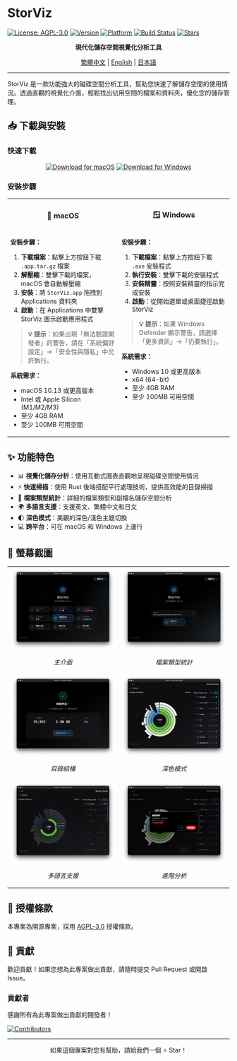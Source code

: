 # StorViz

[![License: AGPL-3.0](https://img.shields.io/badge/License-AGPL--3.0-blue.svg)](https://opensource.org/licenses/AGPL-3.0)
[![Version](https://img.shields.io/badge/version-1.0.0--rc.3-green.svg)](https://github.com/ExpTechTW/StorViz/releases)
[![Platform](https://img.shields.io/badge/platform-macOS%20%7C%20Windows-lightgrey.svg)](https://github.com/ExpTechTW/StorViz/releases)
[![Build Status](https://github.com/ExpTechTW/StorViz/workflows/CI%20Build%20Check/badge.svg)](https://github.com/ExpTechTW/StorViz/actions)
[![Stars](https://img.shields.io/github/stars/ExpTechTW/StorViz?style=social)](https://github.com/ExpTechTW/StorViz)

<p align="center">
  <strong>現代化儲存空間視覺化分析工具</strong>
</p>

<p align="center">
  <a href="README.md">繁體中文</a> | <a href="README.en.md">English</a> | <a href="README.ja.md">日本語</a>
</p>

---

StorViz 是一款功能強大的磁碟空間分析工具，幫助您快速了解儲存空間的使用情況。透過直觀的視覺化介面，輕鬆找出佔用空間的檔案和資料夾，優化您的儲存管理。

## 📥 下載與安裝

### 快速下載

<div align="center">

[![Download for macOS](https://img.shields.io/badge/Download-macOS-black?style=for-the-badge&logo=apple)](https://github.com/ExpTechTW/StorViz/releases/latest/download/StorViz_universal.app.tar.gz)
[![Download for Windows](https://img.shields.io/badge/Download-Windows-blue?style=for-the-badge&logo=windows)](https://github.com/ExpTechTW/StorViz/releases/latest/download/StorViz_1.0.0-rc.3_x64-setup.exe)

</div>

### 安裝步驟

<table>
<tr>
<td width="50%" align="center">

### 🍎 macOS

</td>
<td width="50%" align="center">

### 🪟 Windows

</td>
</tr>
<tr>
<td width="50%" valign="top">

**安裝步驟：**

1. **下載檔案**：點擊上方按鈕下載 `.app.tar.gz` 檔案
2. **解壓縮**：雙擊下載的檔案，macOS 會自動解壓縮
3. **安裝**：將 `StorViz.app` 拖拽到 Applications 資料夾
4. **啟動**：在 Applications 中雙擊 StorViz 圖示啟動應用程式

> **💡 提示**：如果出現「無法驗證開發者」的警告，請在「系統偏好設定」→「安全性與隱私」中允許執行。

**系統需求：**
- macOS 10.13 或更高版本
- Intel 或 Apple Silicon (M1/M2/M3)
- 至少 4GB RAM
- 至少 100MB 可用空間

</td>
<td width="50%" valign="top">

**安裝步驟：**

1. **下載檔案**：點擊上方按鈕下載 `.exe` 安裝程式
2. **執行安裝**：雙擊下載的安裝程式
3. **安裝精靈**：按照安裝精靈的指示完成安裝
4. **啟動**：從開始選單或桌面捷徑啟動 StorViz

> **💡 提示**：如果 Windows Defender 顯示警告，請選擇「更多資訊」→「仍要執行」。

**系統需求：**
- Windows 10 或更高版本
- x64 (64-bit)
- 至少 4GB RAM
- 至少 100MB 可用空間

</td>
</tr>
</table>

## ✨ 功能特色

- 📊 **視覺化儲存分析**：使用互動式圖表直觀地呈現磁碟空間使用情況
- ⚡ **快速掃描**：使用 Rust 後端搭配平行處理技術，提供高效能的目錄掃描
- 📁 **檔案類型統計**：詳細的檔案類型和副檔名儲存空間分析
- 🌍 **多語言支援**：支援英文、繁體中文和日文
- 🌓 **深色模式**：美觀的深色/淺色主題切換
- 💻 **跨平台**：可在 macOS 和 Windows 上運行

## 📸 螢幕截圖

<div align="center">

<table>
  <tr>
    <td width="50%">
      <img src="images/zh/image1.png" alt="主介面" />
      <p align="center"><em>主介面</em></p>
    </td>
    <td width="50%">
      <img src="images/zh/image2.png" alt="檔案類型統計" />
      <p align="center"><em>檔案類型統計</em></p>
    </td>
  </tr>
  <tr>
    <td width="50%">
      <img src="images/zh/image3.png" alt="目錄結構" />
      <p align="center"><em>目錄結構</em></p>
    </td>
    <td width="50%">
      <img src="images/zh/image4.png" alt="深色模式" />
      <p align="center"><em>深色模式</em></p>
    </td>
  </tr>
  <tr>
    <td width="50%">
      <img src="images/zh/image5.png" alt="多語言支援" />
      <p align="center"><em>多語言支援</em></p>
    </td>
    <td width="50%">
      <img src="images/zh/image6.png" alt="進階分析" />
      <p align="center"><em>進階分析</em></p>
    </td>
  </tr>
</table>

</div>

## 📄 授權條款

本專案為開源專案，採用 [AGPL-3.0](LICENSE) 授權條款。

## 🤝 貢獻

歡迎貢獻！如果您想為此專案做出貢獻，請隨時提交 Pull Request 或開啟 Issue。

### 貢獻者

感謝所有為此專案做出貢獻的開發者！

<a href="https://github.com/exptechtw/StorViz/graphs/contributors">
  <img src="https://contrib.rocks/image?repo=exptechtw/StorViz" alt="Contributors" />
</a>

---

<p align="center">
  如果這個專案對您有幫助，請給我們一個 ⭐️ Star！
</p>
